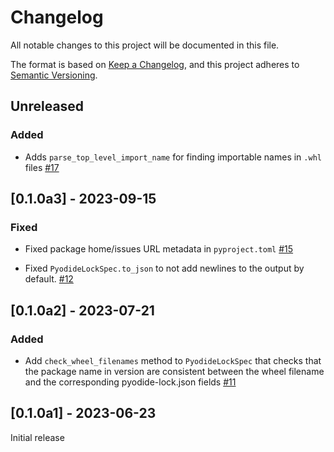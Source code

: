 # Changelog
All notable changes to this project will be documented in this file.

The format is based on [Keep a Changelog](https://keepachangelog.com/en/1.0.0/),
and this project adheres to [Semantic Versioning](https://semver.org/spec/v2.0.0.html).

## Unreleased

### Added

- Adds `parse_top_level_import_name` for finding importable names in `.whl` files
  [#17](https://github.com/pyodide/pyodide-lock/pull/17)

## [0.1.0a3] - 2023-09-15

### Fixed

- Fixed package home/issues URL metadata in `pyproject.toml`
  [#15](https://github.com/pyodide/pyodide-lock/pull/15)

- Fixed `PyodideLockSpec.to_json` to not add newlines to the output by default.
  [#12](https://github.com/pyodide/pyodide-lock/pull/12)

## [0.1.0a2] - 2023-07-21

### Added
 - Add `check_wheel_filenames` method to `PyodideLockSpec` that checks that the
   package name in version are consistent between the wheel filename and the
   corresponding pyodide-lock.json fields
   [#11](https://github.com/pyodide/pyodide-lock/pull/11)

## [0.1.0a1] - 2023-06-23

Initial release
